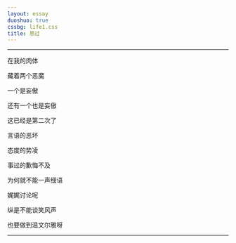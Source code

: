 ```yaml
---
layout: essay
duoshuo: true
cssbg: life1.css
title: 思过
---
```


----------

在我的肉体

藏着两个恶魔

一个是妄傲

还有一个也是妄傲


>>

这已经是第二次了

言语的恶坏

态度的势凌

事过的歉悔不及


>>

为何就不能一声细语

娓娓讨论呢

纵是不能谈笑风声

也要做到温文尔雅呀



>>

---------


